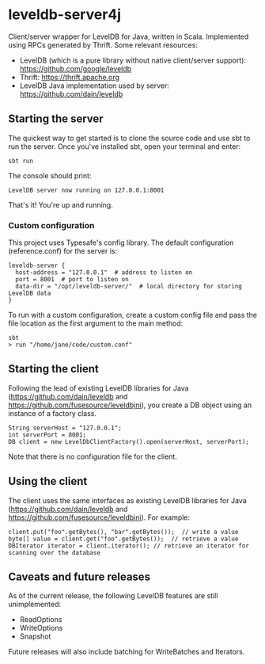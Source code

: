 leveldb-server4j
================

Client/server wrapper for LevelDB for Java, written in Scala. Implemented using RPCs generated by Thrift. Some relevant resources:

- LevelDB (which is a pure library without native client/server support): https://github.com/google/leveldb 
- Thrift: https://thrift.apache.org
- LevelDB Java implementation used by server: https://github.com/dain/leveldb
 
## Starting the server
The quickest way to get started is to clone the source code and use sbt to run the server. Once you've installed sbt, open your terminal and enter:
    
    sbt run
    
The console should print:

    LevelDB server now running on 127.0.0.1:8001
    
That's it! You're up and running. 
 
### Custom configuration
This project uses Typesafe's config library. The default configuration (reference.conf) for the server is:
       
    leveldb-server {
      host-address = "127.0.0.1"  # address to listen on
      port = 8001  # port to listen on
      data-dir = "/opt/leveldb-server/"  # local directory for storing LevelDB data
    }
    
To run with a custom configuration, create a custom config file and pass the file location as the first argument to the main method:

    sbt
    > run "/home/jane/code/custom.conf"
    
## Starting the client
Following the lead of existing LevelDB libraries for Java (https://github.com/dain/leveldb and https://github.com/fusesource/leveldbjni), you create a DB object using an instance of a factory class.
 
    String serverHost = "127.0.0.1";
    int serverPort = 8001;
    DB client = new LevelDbClientFactory().open(serverHost, serverPort);

Note that there is no configuration file for the client.

## Using the client
The client uses the same interfaces as existing LevelDB libraries for Java (https://github.com/dain/leveldb and https://github.com/fusesource/leveldbjni). For example: 

    client.put("foo".getBytes(), "bar".getBytes());  // write a value
    byte[] value = client.get("foo".getBytes());  // retrieve a value                        
    DBIterator iterator = client.iterator(); // retrieve an iterator for scanning over the database

## Caveats and future releases
As of the current release, the following LevelDB features are still unimplemented: 

- ReadOptions
- WriteOptions
- Snapshot

Future releases will also include batching for WriteBatches and Iterators.  